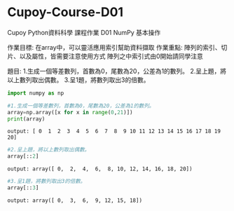 # Cupoy-Course-D01
Cupoy Python資料科學 課程作業 D01 NumPy 基本操作


作業目標:
在array中，可以靈活應用索引幫助資料擷取
作業重點:
陣列的索引、切片、以及屬性，皆需要注意使用方式
陣列之中索引式由0開始請同學注意

題目:
1.生成一個等差數列，首數為0，尾數為20，公差為1的數列。
2.呈上題，將以上數列取出偶數。
3.呈1題，將數列取出3的倍數。

```py
import numpy as np
```

```py
#1.生成一個等差數列，首數為0，尾數為20，公差為1的數列。
array=np.array([x for x in range(0,21)])
print(array)
```
```
output: [ 0  1  2  3  4  5  6  7  8  9 10 11 12 13 14 15 16 17 18 19 20]
```

```py
#2.呈上題，將以上數列取出偶數。
array[::2]
```
```
output: array([ 0,  2,  4,  6,  8, 10, 12, 14, 16, 18, 20])
```
```py
#3.呈1題，將數列取出3的倍數。
array[::3]
```
```
output: array([ 0,  3,  6,  9, 12, 15, 18])
```
